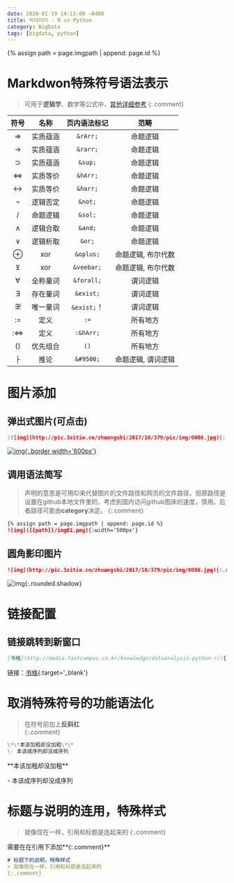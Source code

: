 ```yaml
---
date: 2020-01-19 14:15:00 -0400
title: 빅데이터 - R vs Python
category: BigData
tags: [bigdata, python]
---
```

{% assign path = page.imgpath | append: page.id %}

# Markdwon特殊符号语法表示
> 可用于**逻辑学**、数学等公式中，[其他详细参考](https://blog.csdn.net/qq_33538554/article/details/86999348)
{:.comment}   

| 符号  |  名称  |   页内语法标记   |     范畴     |
|:---:|:----:|:----------:|:----------:|
|  ⇒  | 实质蕴涵 |  `&rArr;`  |    命题逻辑    |
|  →  | 实质蕴涵 |  `&rarr;`  |    命题逻辑    |
|  ⊃  | 实质蕴涵 |  `&sup;`   |    命题逻辑    |
|  ⇔  | 实质等价 |  `&hArr;`  |    命题逻辑    |
|  ↔  | 实质等价 |  `&harr;`  |    命题逻辑    |
|  ¬  | 逻辑否定 |  `&not;`   |    命题逻辑    |
|  /  | 命题逻辑 |  `&sol;`   |    命题逻辑    |
|  ∧  | 逻辑合取 |  `&and;`   |    命题逻辑    |
|  ∨  | 逻辑析取 |   `&or;`   |    命题逻辑    |
|  ⊕  | xor  | `&oplus;`  | 命题逻辑, 布尔代数 |
|  ⊻  | xor  | `&veebar;` | 命题逻辑, 布尔代数 |
|  ∀  | 全称量词 | `&forall;` |    谓词逻辑    |
|  ∃  | 存在量词 | `&exist;`  |    谓词逻辑    |
| ∃!  | 唯一量词 | `&exist;`！ |    谓词逻辑    |
| :=  |  定义  |    `:=`    |    所有地方    |
| :⇔  |  定义  | `:&hArr;`  |    所有地方    |
| ()  | 优先组合 |    `()`    |    所有地方    |
|  ├  |  推论  | `&#9500;`  | 命题逻辑, 谓词逻辑 |

# 图片添加

## 弹出式图片(可点击)

```markdown
[![img](http://pic.3zitie.cn/zhuangshi/2017/10/379/pic/img/0086.jpg){:.border width='600px'}](http://pic.3zitie.cn/zhuangshi/2017/10/379/pic/img/0086.jpg)
```

[![img](http://pic.3zitie.cn/zhuangshi/2017/10/379/pic/img/0086.jpg){:.border width='600px'}](http://pic.3zitie.cn/zhuangshi/2017/10/379/pic/img/0086.jpg)

## 调用语法简写
> 声明的意思是可用ID来代替图片的文件路径和网页的文件路径，但原路径是设置在github本地文件里的，考虑到国内访问github图床的速度，慎用。后者路径可能由**category**决定。
{:.comment}  

```markdown
{% assign path = page.imgpath | append: page.id %}
![img]({{path}}/img01.png){:width='500px'}
```

## 圆角影印图片

```markdown
![img](http://pic.3zitie.cn/zhuangshi/2017/10/379/pic/img/0086.jpg){:.rounded.shadow}
```

![img](http://pic.3zitie.cn/zhuangshi/2017/10/379/pic/img/0086.jpg){:.rounded.shadow}

# 链接配置

## 链接跳转到新窗口

```markdown
[书格](http://media.fastcampus.co.kr/knowledge/dataanalysis-python-r/){:target='_blank'}
```

链接：[书格](http://media.fastcampus.co.kr/knowledge/dataanalysis-python-r/){:target='_blank'}  

# 取消特殊符号的功能语法化
> 在符号前加上**反斜杠**\
{:.comment}  

```markdown
\*\*本该加粗却没加粗\*\*
\- 本该成序列却没成序列
```

\*\*本该加粗却没加粗\*\*

\- 本该成序列却没成序列

# 标题与说明的连用，特殊样式
> 就像现在一样，引用和标题是连起来的
{:.comment}  

需要在在引用下添加**{:.comment}**

```markdown
# 标题下的说明，特殊样式
> 就像现在一样，引用和标题是连起来的
{:.comment}  
```